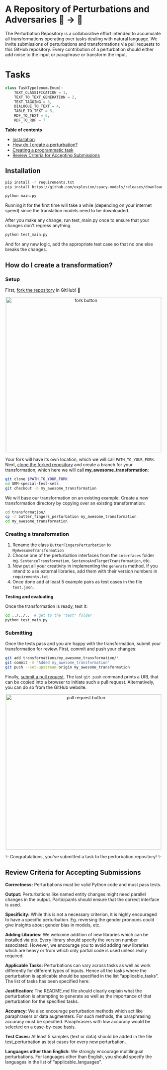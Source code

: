 # A Repository of Perturbations and Adversaries 🦎 → 🐍

The Perturbation Repository is a collaborative effort intended to accumulate all transformations operating over tasks dealing with natural language. We invite submissions of perturbations and transformations via pull requests to this GitHub repository. 
Every contribution of a perturbation should either add noise to the input or paraphrase or transform the input. 

# Tasks
```python
class TaskType(enum.Enum):
    TEXT_CLASSIFICATION = 1,
    TEXT_TO_TEXT_GENERATION = 2,
    TEXT_TAGGING = 3,
    DIALOGUE_TO_TEXT = 4,
    TABLE_TO_TEXT = 5,
    RDF_TO_TEXT = 6,
    RDF_TO_RDF = 7
```

**Table of contents**

* [Installation](#installation)
* [How do I create a perturbation?](#how-do-i-create-a-perturbation)
* [Creating a programmatic task](#creating-a-programmatic-task)
* [Review Criteria for Accepting Submissions](#review-criteria)

## Installation
```bash
pip install -r requirements.txt
pip install https://github.com/explosion/spacy-models/releases/download/en_core_web_sm-2.2.0/en_core_web_sm-2.2.0.tar.gz
```

```bash
python main.py
```
Running it for the first time will take a while (depending on your internet speed) since the translation models need to be downloaded.

After you make any change, run test_main.py once to ensure that your changes don't regress anything.

```bash
python test_main.py
```
 
And for any new logic, add the appropriate test case so that no one else breaks the changes. 

## How do I create a transformation?
### Setup

First, [fork the repository](https://docs.github.com/en/github/getting-started-with-github/fork-a-repo) in GitHub! :fork_and_knife:
<a href="https://docs.github.com/en/github/getting-started-with-github/fork-a-repo">
<div style="text-align:center"><img src="https://docs.github.com/assets/images/help/repository/fork_button.jpg" alt="fork button" width="500"/></div>
</a>

Your fork will have its own location, which we will call `PATH_TO_YOUR_FORK`.
Next, [clone the forked repository](https://docs.github.com/en/github/creating-cloning-and-archiving-repositories/cloning-a-repository) and create a branch for your transformation, which here we will call **my_awesome_transformation**:
```bash
git clone $PATH_TO_YOUR_FORK
cd GEM-special-test-sets
git checkout -b my_awesome_transformation
```
We will base our transformation on an existing example.
Create a new transformation directory by copying over an existing transformation:
```bash
cd transformation/
cp -r butter_fingers_perturbation my_awesome_transformation
cd my_awesome_transformation
```

### Creating a transformation
1. Rename the class `ButterFingersPerturbation` to `MyAwesomeTransformation`
2. Choose one of the perturbation interfaces from the `interfaces` folder eg. `SentenceTransformation`, `SentenceAndTargetTransformation`, etc.
3. Now put all your creativity in implementing the `generate` method. If you intend to use external libraries, add them with their version numbers in `requirements.txt`
4. Once done add at least 5 example pairs as test cases in the file `test.json`.

**Testing and evaluating**

Once the transformation is ready, test it:
```bash
cd ../../..  # get to the "test" folder
python test_main.py
```

### Submitting

Once the tests pass and you are happy with the transformation, submit your transformation for review.
First, commit and push your changes:
```bash
git add transformations/my_awesome_transformation/*
git commit -m "Added my_awesome_transformation"
git push --set-upstream origin my_awesome_transformation
```
Finally, [submit a pull request](https://docs.github.com/en/github/collaborating-with-issues-and-pull-requests/creating-a-pull-request).
The last `git push` command prints a URL that can be copied into a browser to initiate such a pull request.
Alternatively, you can do so from the GitHub website.
<a href="https://docs.github.com/en/github/collaborating-with-issues-and-pull-requests/creating-a-pull-request">
<div style="text-align:center"><img src="https://docs.github.com/assets/images/help/pull_requests/pull-request-start-review-button.png" alt="pull request button" width="500"/></div>
</a>

:sparkles: Congratulations, you've submitted a task to the perturbation repository! :sparkles:

## Review Criteria for Accepting Submissions

**Correctness:** Perturbations must be valid Python code and must pass tests. 

**Output:** Perturbations like named entity changes might need parallel changes in the output. Participants should ensure that the correct interface is used.

**Specificity:** While this is not a necessary criterion, it is highly encouraged to have a specific perturbation. Eg. reversing the gender pronouns could give insights about gender bias in models, etc.

**Adding Libraries:** We welcome addition of new libraries which can be installed via pip. Every library should specify the version number associated. However, we encourage you to avoid adding new libraries which are heavy or from which only partial code is used unless really required.
  
**Applicable Tasks:** Perturbations can vary across tasks as well as work differently for different types of inputs. Hence all the tasks where the perturbation is applicable should be specified in the list “applicable_tasks”. The list of tasks has been specified here:

**Justification:** The README.md file should clearly explain what the perturbation is attempting to generate as well as the importance of that perturbation for the specified tasks.

**Accuracy:** We also encourage perturbation methods which act like paraphrasers or data augmenters. For such methods, the paraphrasing accuracy must be specified. Paraphrasers with low accuracy would be selected on a case-by-case basis.
 
**Test Cases:** At least 5 samples (text or data) should be added in the file test_perturbation as test cases for every new perturbation.

**Languages other than English:** We strongly encourage multilingual perturbations. For languages other than English, you should specify the languages in the list of “applicable_languages”.
 
